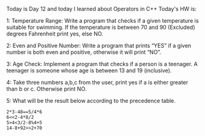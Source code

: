 Today is Day 12 and today I learned about Operators in C++
Today's HW is:

1: Temperature Range: Write a program that checks if a given temperature is suitable for swimming. If the temperature is between 70 and 90 (Excluded) degrees Fahrenheit print yes, else NO.

2: Even and Positive Number: Write a program that prints “YES” if a given number is both even and positive, otherwise it will print “NO”.

3: Age Check: Implement a program that checks if a person is a teenager. A teenager is someone whose age is between 13 and 19 (inclusive).

4: Take three numbers a,b,c from the user, print yes if a is either greater than b or c. Otherwise print NO.

5: What will be the result below according to the precedence table.

    2*3-48==5/4*6
    6<<2-4*8/2
    5>4<3/2-8%4+5
    14-8+92>>2+70
